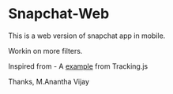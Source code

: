 # Snapchat-Web

This is a web version of snapchat app in mobile. 

Workin on more filters.



Inspired from - A [example](https://github.com/eduardolundgren/tracking.js/blob/master/examples/face_camera.html) from Tracking.js

Thanks,
M.Anantha Vijay
